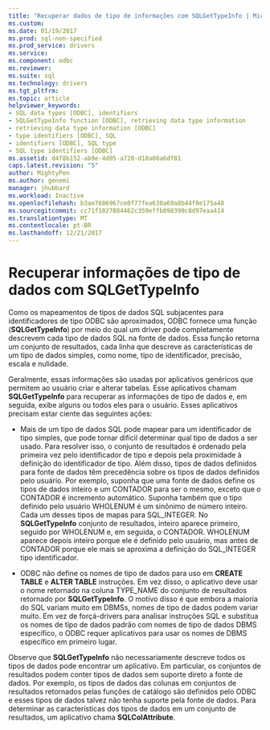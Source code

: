 ```yaml
---
title: "Recuperar dados de tipo de informações com SQLGetTypeInfo | Microsoft Docs"
ms.custom: 
ms.date: 01/19/2017
ms.prod: sql-non-specified
ms.prod_service: drivers
ms.service: 
ms.component: odbc
ms.reviewer: 
ms.suite: sql
ms.technology: drivers
ms.tgt_pltfrm: 
ms.topic: article
helpviewer_keywords:
- SQL data types [ODBC], identifiers
- SQLGetTypeInfo function [ODBC], retrieving data type information
- retrieving data type information [ODBC]
- type identifiers [ODBC], SQL
- identifiers [ODBC], SQL type
- SQL type identifiers [ODBC]
ms.assetid: d4f8b152-ab9e-4d05-a720-d10a08a6df81
caps.latest.revision: "5"
author: MightyPen
ms.author: genemi
manager: jhubbard
ms.workload: Inactive
ms.openlocfilehash: b3ae7606967ce0f77fea638a69a8b44f0e175a48
ms.sourcegitcommit: cc71f1027884462c359effb898390c8d97eaa414
ms.translationtype: MT
ms.contentlocale: pt-BR
ms.lasthandoff: 12/21/2017
---
```

# <a name="retrieving-data-type-information-with-sqlgettypeinfo"></a>Recuperar informações de tipo de dados com SQLGetTypeInfo
Como os mapeamentos de tipos de dados SQL subjacentes para identificadores de tipo ODBC são aproximados, ODBC fornece uma função (**SQLGetTypeInfo**) por meio do qual um driver pode completamente descrevem cada tipo de dados SQL na fonte de dados. Essa função retorna um conjunto de resultados, cada linha que descreve as características de um tipo de dados simples, como nome, tipo de identificador, precisão, escala e nulidade.  
  
 Geralmente, essas informações são usadas por aplicativos genéricos que permitem ao usuário criar e alterar tabelas. Esse aplicativos chamam **SQLGetTypeInfo** para recuperar as informações de tipo de dados e, em seguida, exibe alguns ou todos eles para o usuário. Esses aplicativos precisam estar ciente das seguintes ações:  
  
-   Mais de um tipo de dados SQL pode mapear para um identificador de tipo simples, que pode tornar difícil determinar qual tipo de dados a ser usado. Para resolver isso, o conjunto de resultados é ordenado pela primeira vez pelo identificador de tipo e depois pela proximidade à definição do identificador de tipo. Além disso, tipos de dados definidos para fonte de dados têm precedência sobre os tipos de dados definidos pelo usuário. Por exemplo, suponha que uma fonte de dados define os tipos de dados inteiro e um CONTADOR para ser o mesmo, exceto que o CONTADOR é incremento automático. Suponha também que o tipo definido pelo usuário WHOLENUM é um sinônimo de número inteiro. Cada um desses tipos de mapas para SQL_INTEGER. No **SQLGetTypeInfo** conjunto de resultados, inteiro aparece primeiro, seguido por WHOLENUM e, em seguida, o CONTADOR. WHOLENUM aparece depois inteiro porque ele é definido pelo usuário, mas antes de CONTADOR porque ele mais se aproxima a definição do SQL_INTEGER tipo identificador.  
  
-   ODBC não define os nomes de tipo de dados para uso em **CREATE TABLE** e **ALTER TABLE** instruções. Em vez disso, o aplicativo deve usar o nome retornado na coluna TYPE_NAME do conjunto de resultados retornado por **SQLGetTypeInfo**. O motivo disso é que embora a maioria do SQL variam muito em DBMSs, nomes de tipo de dados podem variar muito. Em vez de forçá-drivers para analisar instruções SQL e substitua os nomes de tipo de dados padrão com nomes de tipo de dados DBMS específico, o ODBC requer aplicativos para usar os nomes de DBMS específico em primeiro lugar.  
  
 Observe que **SQLGetTypeInfo** não necessariamente descreve todos os tipos de dados pode encontrar um aplicativo. Em particular, os conjuntos de resultados podem conter tipos de dados sem suporte direto a fonte de dados. Por exemplo, os tipos de dados das colunas em conjuntos de resultados retornados pelas funções de catálogo são definidos pelo ODBC e esses tipos de dados talvez não tenha suporte pela fonte de dados. Para determinar as características dos tipos de dados em um conjunto de resultados, um aplicativo chama **SQLColAttribute**.

